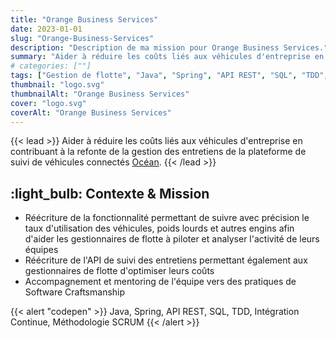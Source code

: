 ```yaml
---
title: "Orange Business Services"
date: 2023-01-01
slug: "Orange-Business-Services"
description: "Description de ma mission pour Orange Business Services."
summary: "Aider à réduire les coûts liés aux véhicules d'entreprise en contribuant à la refonte de la gestion des entretiens de la plateforme de suivi de véhicules connectés [Océan](https://ocean.orange-business.com/)."
# categories: [""]
tags: ["Gestion de flotte", "Java", "Spring", "API REST", "SQL", "TDD", "Intégration Continue", "Méthodologie SCRUM"]
thumbnail: "logo.svg"
thumbnailAlt: "Orange Business Services"
cover: "logo.svg"
coverAlt: "Orange Business Services"
---
```


{{< lead >}}
Aider à réduire les coûts liés aux véhicules d'entreprise en contribuant à la refonte de la gestion des entretiens de la plateforme de suivi de véhicules connectés [Océan](https://ocean.orange-business.com/).
{{< /lead >}}

## :light_bulb: Contexte & Mission

* Réécriture de la fonctionnalité permettant de suivre avec précision le taux d'utilisation des véhicules,
poids lourds et autres engins afin d'aider les gestionnaires de flotte à piloter et analyser l'activité de leurs équipes
* Réécriture de l'API de suivi des entretiens permettant également aux gestionnaires de flotte d'optimiser leurs coûts
* Accompagnement et mentoring de l'équipe vers des pratiques de Software Craftsmanship

{{< alert "codepen" >}}
Java, Spring, API REST, SQL, TDD, Intégration Continue, Méthodologie SCRUM
{{< /alert >}}